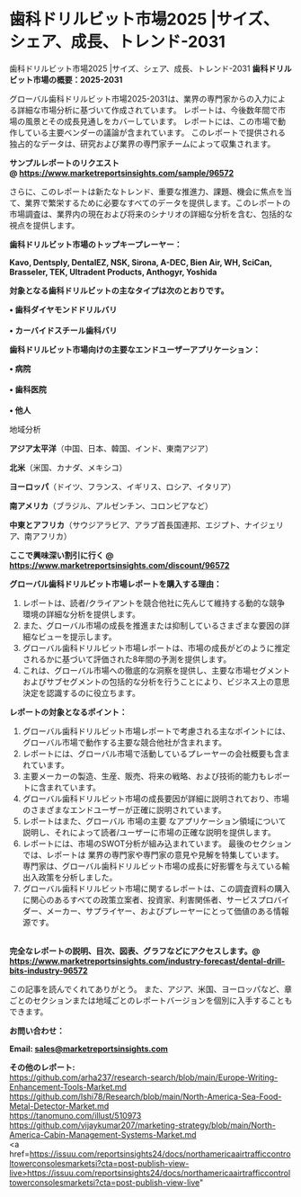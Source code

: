 # 歯科ドリルビット市場2025 |サイズ、シェア、成長、トレンド-2031
歯科ドリルビット市場2025 |サイズ、シェア、成長、トレンド-2031
<strong><b>歯科ドリルビット市場の概要：2025-2031</b></strong>

グローバル歯科ドリルビット市場2025-2031は、業界の専門家からの入力による詳細な市場分析に基づいて作成されています。 レポートは、今後数年間で市場の風景とその成長見通しをカバーしています。 レポートには、この市場で動作している主要ベンダーの議論が含まれています。 このレポートで提供される独占的なデータは、研究および業界の専門家チームによって収集されます。

<strong>サンプルレポートのリクエスト @ <a href=https://www.marketreportsinsights.com/sample/96572>https://www.marketreportsinsights.com/sample/96572</a></strong>

さらに、このレポートは新たなトレンド、重要な推進力、課題、機会に焦点を当て、業界で繁栄するために必要なすべてのデータを提供します。このレポートの市場調査は、業界内の現在および将来のシナリオの詳細な分析を含む、包括的な視点を提供します。

<strong>歯科ドリルビット市場のトップキープレーヤー：</strong>

<strong>Kavo, Dentsply, DentalEZ, NSK, Sirona, A-DEC, Bien Air, WH, SciCan, Brasseler, TEK, Ultradent Products, Anthogyr, Yoshida</strong>

<strong><b>対象となる歯科ドリルビットの主なタイプは次のとおりです。</b></strong>

<strong>• 歯科ダイヤモンドドリルバリ<br><br>• カーバイドスチール歯科バリ</strong>

<strong><b>歯科ドリルビット市場向けの主要なエンドユーザーアプリケーション：</b></strong>

<strong>• 病院<br><br>• 歯科医院<br><br>• 他人</strong>

 地域分析

<strong><b>アジア太平洋</b></strong>（中国、日本、韓国、インド、東南アジア）

<strong><b>北米</b></strong>（米国、カナダ、メキシコ）

<strong><b>ヨーロッパ</b></strong>（ドイツ、フランス、イギリス、ロシア、イタリア）

<strong><b>南アメリカ</b></strong>（ブラジル、アルゼンチン、コロンビアなど）

<strong><b>中東とアフリカ</b></strong>（サウジアラビア、アラブ首長国連邦、エジプト、ナイジェリア、南アフリカ）

<strong>ここで興味深い割引に行く @ <a href=https://www.marketreportsinsights.com/discount/96572>https://www.marketreportsinsights.com/discount/96572</a></strong>

<strong><b>グローバル歯科ドリルビット市場レポートを購入する理由：</b></strong>
<ol>
  <li>レポートは、読者/クライアントを競合他社に先んじて維持する動的な競争環境の詳細な分析を提供します。</li>
  <li>また、グローバル市場の成長を推進または抑制しているさまざまな要因の詳細なビューを提示します。</li>
  <li>グローバル歯科ドリルビット市場レポートは、市場の成長がどのように推定されるかに基づいて評価された8年間の予測を提供します。</li>
  <li>これは、グローバル市場への徹底的な洞察を提供し、主要な市場セグメントおよびサブセグメントの包括的な分析を行うことにより、ビジネス上の意思決定を認識するのに役立ちます。</li>
</ol>
<strong><b>レポートの対象となるポイント：</b></strong>
<ol>
  <li>グローバル歯科ドリルビット市場レポートで考慮される主なポイントには、グローバル市場で動作する主要な競合他社が含まれます。</li>
  <li>レポートには、グローバル市場で活動しているプレーヤーの会社概要も含まれています。</li>
  <li>主要メーカーの製造、生産、販売、将来の戦略、および技術的能力もレポートに含まれています。</li>
  <li>グローバル歯科ドリルビット市場の成長要因が詳細に説明されており、市場のさまざまなエンドユーザーが正確に説明されています。</li>
  <li>レポートはまた、グローバル 市場の主要 なアプリケーション領域について説明し、それによって読者/ユーザーに市場の正確な説明を提供します。</li>
  <li>レポートには、市場のSWOT分析が組み込まれています。 最後のセクションでは、レポートは 業界の専門家や専門家の意見や見解を特集しています。 専門家は、グローバル歯科ドリルビット市場の成長に好影響を与えている輸出入政策を分析しました。</li>
  <li>グローバル歯科ドリルビット市場に関するレポートは、この調査資料の購入に関心のあるすべての政策立案者、投資家、利害関係者、サービスプロバイダー、メーカー、サプライヤー、およびプレーヤーにとって価値のある情報源です。</li>
</ol><br>
<strong>完全なレポートの説明、目次、図表、グラフなどにアクセスします。@ <a href=https://www.marketreportsinsights.com/industry-forecast/dental-drill-bits-industry-96572>https://www.marketreportsinsights.com/industry-forecast/dental-drill-bits-industry-96572</a></strong>

この記事を読んでくれてありがとう。 また、アジア、米国、ヨーロッパなど、章ごとのセクションまたは地域ごとのレポートバージョンを個別に入手することもできます。

<strong><b>お問い合わせ：</b></strong>

<strong>Email: </strong><a href=mailto:sales@marketreportsinsights.com><strong>sales@marketreportsinsights.com</strong></a>

<strong>その他のレポート:</strong>
<br>
<a href=https://github.com/arha237/research-search/blob/main/Europe-Writing-Enhancement-Tools-Market.md>https://github.com/arha237/research-search/blob/main/Europe-Writing-Enhancement-Tools-Market.md</a>
<br>
<a href=https://github.com/Ishi78/Research/blob/main/North-America-Sea-Food-Metal-Detector-Market.md>https://github.com/Ishi78/Research/blob/main/North-America-Sea-Food-Metal-Detector-Market.md</a>
<br>
<a href=https://tanomuno.com/illust/510973>https://tanomuno.com/illust/510973</a>
<br>
<a href=https://github.com/vijaykumar207/marketing-strategy/blob/main/North-America-Cabin-Management-Systems-Market.md>https://github.com/vijaykumar207/marketing-strategy/blob/main/North-America-Cabin-Management-Systems-Market.md</a>
<br>
<a href=https://issuu.com/reportsinsights24/docs/northamericaairtrafficcontroltowerconsolesmarketsi?cta=post-publish-view-live>https://issuu.com/reportsinsights24/docs/northamericaairtrafficcontroltowerconsolesmarketsi?cta=post-publish-view-live</a>"
